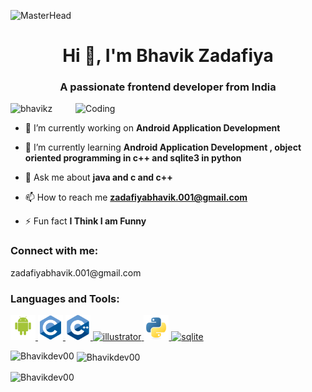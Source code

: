 ![MasterHead](https://1.bp.blogspot.com/-7A4WynwLsMw/XbBpCXG8fHI/AAAAAAAAMt4/uOa1bpLskYgrwGbllhSu2SDj_Mig8SXJQCLcBGAsYHQ/s1600/2000_600px.gif)
<h1 align="center">Hi 👋, I'm Bhavik Zadafiya</h1>
<h3 align="center">A passionate frontend developer from India</h3>
<img align="right" alt="Coding" width="400" src="https://cdn.dribbble.com/users/1162077/screenshots/3848914/programmer.gif">


<p align="left"> <img src="https://komarev.com/ghpvc/?username=bhavikz&label=Profile%20views&color=0e75b6&style=flat" alt="bhavikz" /> </p>

- 🔭 I’m currently working on **Android Application Development**

- 🌱 I’m currently learning **Android Application Development , object oriented programming in c++ and sqlite3 in python**

- 💬 Ask me about **java and c and c++**

- 📫 How to reach me **zadafiyabhavik.001@gmail.com**

- ⚡ Fun fact **I Think I am Funny**

<h3 align="left">Connect with me: </h3>zadafiyabhavik.001@gmail.com
<p align="left">
</p>

<h3 align="left">Languages and Tools:</h3>
<p align="left"> <a href="https://developer.android.com" target="_blank" rel="noreferrer"> <img src="https://raw.githubusercontent.com/devicons/devicon/master/icons/android/android-original-wordmark.svg" alt="android" width="40" height="40"/> </a> <a href="https://www.cprogramming.com/" target="_blank" rel="noreferrer"> <img src="https://raw.githubusercontent.com/devicons/devicon/master/icons/c/c-original.svg" alt="c" width="40" height="40"/> </a> <a href="https://www.w3schools.com/cpp/" target="_blank" rel="noreferrer"> <img src="https://raw.githubusercontent.com/devicons/devicon/master/icons/cplusplus/cplusplus-original.svg" alt="cplusplus" width="40" height="40"/> </a> <a href="https://www.adobe.com/in/products/illustrator.html" target="_blank" rel="noreferrer"> <img src="https://www.vectorlogo.zone/logos/adobe_illustrator/adobe_illustrator-icon.svg" alt="illustrator" width="40" height="40"/> </a> <a href="https://www.python.org" target="_blank" rel="noreferrer"> <img src="https://raw.githubusercontent.com/devicons/devicon/master/icons/python/python-original.svg" alt="python" width="40" height="40"/> </a> <a href="https://www.sqlite.org/" target="_blank" rel="noreferrer"> <img src="https://www.vectorlogo.zone/logos/sqlite/sqlite-icon.svg" alt="sqlite" width="40" height="40"/> </a> </p>

<p><img align="left" src="https://github-readme-stats.vercel.app/api/top-langs?username=Bhavikdev00&show_icons=true&locale=en&layout=compact" alt="Bhavikdev00" /></p>

<p>&nbsp;<img align="center" src="https://github-readme-stats.vercel.app/api?username=Bhavikdev00&show_icons=true&locale=en" alt="Bhavikdev00" /></p>

<p><img align="center" src="https://github-readme-streak-stats.herokuapp.com/?user=Bhavikdev00&" alt="Bhavikdev00" /></p>
